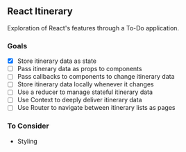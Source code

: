 ## React Itinerary

Exploration of React's features through a To-Do application.

### Goals
* [x] Store itinerary data as state
* [ ] Pass itinerary data as props to components
* [ ] Pass callbacks to components to change itinerary data
* [ ] Store itinerary data locally whenever it changes
* [ ] Use a reducer to manage stateful itinerary data
* [ ] Use Context to deeply deliver itinerary data
* [ ] Use Router to navigate between itinerary lists as pages

### To Consider
- Styling